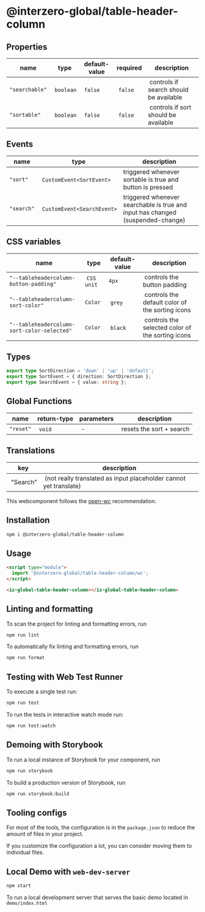 # @interzero-global/table-header-column

## Properties
| name | type | default-value | required | description |
|------|------|---------------|----------|-------------|
| `"searchable"` | `boolean` | `false` | `false` | controls if search should be available |
| `"sortable"` | `boolean` | `false` | `false` | controls if sort should be available |

## Events
| name | type | description |
|------|------|-------------|
| `"sort"` | `CustomEvent<SortEvent>` | triggered whenever sortable is true and button is pressed |
| `"search"` | `CustomEvent<SearchEvent>` | triggered whenever searchable is true and input has changed (suspended-change) |

## CSS variables
| name | type | default-value | description |
|------|------|---------------|-------------|
| `"--tableheadercolumn-button-padding"` | `CSS unit` | `4px` | controls the button padding |
| `"--tableheadercolumn-sort-color"` | `Color` | `grey` | controls the default color of the sorting icons |
| `"--tableheadercolumn-sort-color-selected"` | `Color` | `black` | controls the selected color of the sorting icons |
## Types
```typescript
export type SortDirection = 'down' | 'up' | 'default';
export type SortEvent = { direction: SortDirection };
export type SearchEvent = { value: string };
```
## Global Functions
| name | return-type | parameters | description |
|------|-------------|------------|-------------|
| `"reset"` | `void` | - | resets the sort + search | 


## Translations
| key | description |
|-----|-------------|
| "Search" | (not really translated as input placeholder cannot yet translate) |


This webcomponent follows the [open-wc](https://github.com/open-wc/open-wc) recommendation.

## Installation

```bash
npm i @interzero-global/table-header-column
```

## Usage

```html
<script type="module">
  import '@interzero-global/table-header-column/wc';
</script>

<iz-global-table-header-column></iz-global-table-header-column>
```

## Linting and formatting

To scan the project for linting and formatting errors, run

```bash
npm run lint
```

To automatically fix linting and formatting errors, run

```bash
npm run format
```

## Testing with Web Test Runner

To execute a single test run:

```bash
npm run test
```

To run the tests in interactive watch mode run:

```bash
npm run test:watch
```

## Demoing with Storybook

To run a local instance of Storybook for your component, run

```bash
npm run storybook
```

To build a production version of Storybook, run

```bash
npm run storybook:build
```


## Tooling configs

For most of the tools, the configuration is in the `package.json` to reduce the amount of files in your project.

If you customize the configuration a lot, you can consider moving them to individual files.

## Local Demo with `web-dev-server`

```bash
npm start
```

To run a local development server that serves the basic demo located in `demo/index.html`
